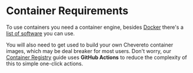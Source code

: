 # Container Requirements

To use containers you need a container engine, besides [Docker](https://www.docker.com/) there's a [list of software](https://en.wikipedia.org/wiki/List_of_Linux_containers) you can use.

You will also need to get used to build your own Chevereto container images, which may be deal breaker for most users. Don't worry, our [Container Registry](registry.md) guide uses **GitHub Actions** to reduce the complexity of this to simple one-click actions.
